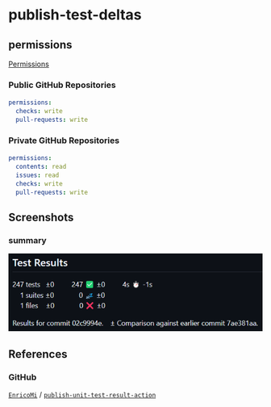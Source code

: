 # publish-test-deltas

## permissions

[Permissions](https://github.com/EnricoMi/publish-unit-test-result-action?tab=readme-ov-file#permissions)

### Public GitHub Repositories

```yaml
permissions:
  checks: write
  pull-requests: write
```

### Private GitHub Repositories

```yaml
permissions:
  contents: read
  issues: read
  checks: write
  pull-requests: write
```

## Screenshots

### summary

![summary](../../../assets/img/EnricoMi/publish-unit-test-result-action/summary.png)

## References

### GitHub

[`EnricoMi`](https://github.com/EnricoMi/) / [`publish-unit-test-result-action`](https://github.com/EnricoMi/publish-unit-test-result-action)
